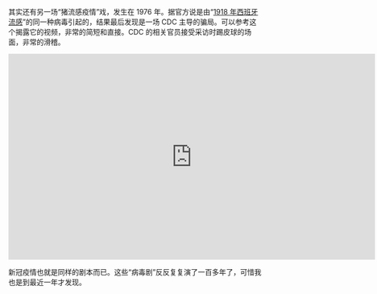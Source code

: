 <span>其实还有另一场“猪流感疫情”戏，发生在 1976 年。据官方说是由“</span>[1918 年西班牙流感](https://yinwang0.substack.com/p/7fe)<span>”的同一种病毒引起的，结果最后发现是一场 CDC 主导的骗局。可以参考这个揭露它的视频，非常的简短和直接。CDC 的相关官员接受采访时踢皮球的场面，非常的滑稽。</span>

<div id="youtube2-4bOHYZhL0WQ" class="youtube-wrap" data-attrs="{&quot;videoId&quot;:&quot;4bOHYZhL0WQ&quot;,&quot;startTime&quot;:null,&quot;endTime&quot;:null}">

<div class="youtube-inner"><iframe src="https://www.youtube-nocookie.com/embed/4bOHYZhL0WQ?rel=0&amp;autoplay=0&amp;showinfo=0&amp;enablejsapi=0" frameborder="0" loading="lazy" gesture="media" allow="autoplay; fullscreen" allowautoplay="true" allowfullscreen="true" width="728" height="409"></iframe></div>

</div>

新冠疫情也就是同样的剧本而已。这些“病毒剧”反反复复演了一百多年了，可惜我也是到最近一年才发现。 ​​​
